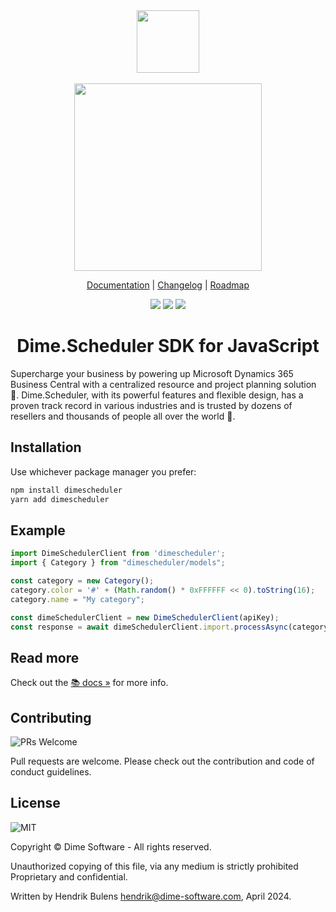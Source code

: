 <div align="center">
<img src="https://cdn.dimescheduler.com/dime-scheduler/v2/logo.svg" height="100px" />
</div>

<br />

<div align="center">
<img src="https://cdn.dimescheduler.com/dime-scheduler/screenshots/ds-screen-8.png" height="300px" />
</div>

<p align="center">
  <a href="https://docs.dimescheduler.com">Documentation</a> |
  <a href="https://docs.dimescheduler.com/history">Changelog</a> |
  <a href="https://docs.dimescheduler.com/roadmap">Roadmap</a>
</p>

<div align="center">
  <img src="https://github.com/dime-scheduler/sdk-js/actions/workflows/ci.yml/badge.svg?branch=master" />
  <img src="https://img.shields.io/npm/v/dimescheduler?style=flat-square" />
  <img src="https://img.shields.io/npm/l/dimescheduler" />
</div>


<h1 align="center"> Dime.Scheduler SDK for JavaScript</h1>

Supercharge your business by powering up Microsoft Dynamics 365 Business Central with a centralized resource and project planning solution 📅. Dime.Scheduler, with its powerful features and flexible design, has a proven track record in various industries and is trusted by dozens of resellers and thousands of people all over the world 🚀.

## Installation

Use whichever package manager you prefer:

```bash
npm install dimescheduler
yarn add dimescheduler
```

## Example

```javascript
import DimeSchedulerClient from 'dimescheduler';
import { Category } from "dimescheduler/models";

const category = new Category();
category.color = '#' + (Math.random() * 0xFFFFFF << 0).toString(16);
category.name = "My category";

const dimeSchedulerClient = new DimeSchedulerClient(apiKey);
const response = await dimeSchedulerClient.import.processAsync(category);
```

## Read more

Check out the [📚 docs »](https://docs.dimescheduler.com) for more info.

## Contributing

![PRs Welcome](https://img.shields.io/badge/PRs-welcome-brightgreen.svg?style=flat-square)

Pull requests are welcome. Please check out the contribution and code of conduct guidelines.

## License

![MIT](https://img.shields.io/badge/License-MIT-brightgreen.svg?style=flat-square)

Copyright © Dime Software - All rights reserved.

Unauthorized copying of this file, via any medium is strictly prohibited Proprietary and confidential.

Written by Hendrik Bulens hendrik@dime-software.com, April 2024.

